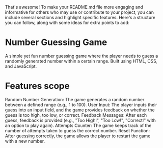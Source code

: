 That's awesome! To make your README.md file more engaging and informative for others who may use or contribute to your project, you can include several sections and highlight specific features. Here's a structure you can follow, along with some ideas for extra points to add:

# Number Guessing Game
A simple yet fun number guessing game where the player needs to guess a randomly generated number within a certain range. Built using HTML, CSS, and JavaScript.

# Features scope
Random Number Generation: The game generates a random number between a defined range (e.g., 1 to 100).
User Input: The player inputs their guess into an input field, and the game provides feedback on whether the guess is too high, too low, or correct.
Feedback Messages: After each guess, feedback is provided (e.g., "Too High!", "Too Low!", "Correct!" with an option to play again).
Attempts Counter: The game keeps track of the number of attempts taken to guess the correct number.
Reset Function: After guessing correctly, the game allows the player to restart the game with a new number.